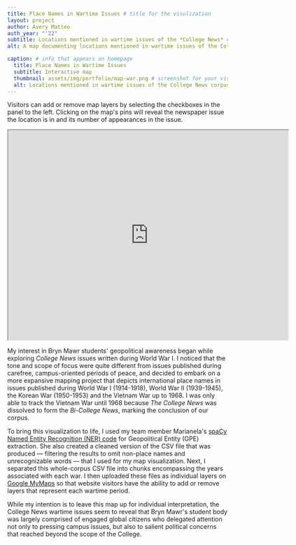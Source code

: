 ```yaml
---
title: Place Names in Wartime Issues # title for the visulization
layout: project
author: Avery Matteo 
auth_year: "'22"  
subtitle: Locations mentioned in wartime issues of the *College News* corpus
alt: A map documenting locations mentioned in wartime issues of the College News corpus

caption: # info that appears on homepage
  title: Place Names in Wartime Issues
  subtitle: Interactive map
  thumbnail: assets/img/portfolio/map-war.png # screenshot for your visualization. 
  alt: Locations mentioned in wartime issues of the College News corpus
---
```

Visitors can add or remove map layers by selecting the checkboxes in the panel to the left. Clicking on the map's pins will reveal the newspaper issue the location is in and its number of appearances in the issue.

<div style="text-align: center">
<iframe src="https://www.google.com/maps/d/u/0/embed?mid=1Ep4CjIcVGGvyQXFljUXzaUUpYhjsi-iI" width="640" height="480"></iframe>
</div>

My interest in Bryn Mawr students' geopolitical awareness began while exploring *College News* issues written during World War I. I noticed that the tone and scope of focus were quite different from issues published during carefree, campus-oriented periods of peace, and decided to embark on a more expansive mapping project that depicts international place names in issues published during World War I (1914-1918), World War II (1939-1945), the Korean War (1950-1953) and the Vietnam War up to 1968. I was only able to track the Vietnam War until 1968 because *The College News* was dissolved to form the *Bi-College News*, marking the conclusion of our corpus.

To bring this visualization to life, I used my team member Marianela's [spaCy Named Entity Recognition (NER) code](https://github.com/digbmc/college-news/blob/main/text-mining/cn-gpe-search.py) for Geopolitical Entity (GPE) extraction. She also created a cleaned version of the CSV file that was produced — filtering the results to omit non-place names and unrecognizable words — that I used for my map visualization. Next, I separated this whole-corpus CSV file into chunks encompassing the years associated with each war. I then uploaded these files as individual layers on [Google MyMaps](https://www.google.com/maps/about/mymaps/) so that website visitors have the ability to add or remove layers that represent each wartime period.

While my intention is to leave this map up for individual interpretation, the College News wartime issues seem to reveal that Bryn Mawr's student body was largely comprised of engaged global citizens who delegated attention not only to pressing campus issues, but also to salient political concerns that reached beyond the scope of the College.
